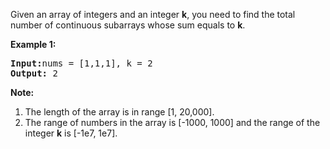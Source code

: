 <p>Given an array of integers and an integer <b>k</b>, you need to find the total number of continuous subarrays whose sum equals to <b>k</b>.</p>

<p><b>Example 1:</b><br />
<pre>
<b>Input:</b>nums = [1,1,1], k = 2
<b>Output:</b> 2
</pre>
</p>

<p><b>Note:</b><br>
<ol>
<li>The length of the array is in range [1, 20,000].</li>
<li>The range of numbers in the array is [-1000, 1000] and the range of the integer <b>k</b> is [-1e7, 1e7].</li>
</ol>
</p>
